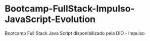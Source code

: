 # Bootcamp-FullStack-Impulso-JavaScript-Evolution
Bootcamp Full Stack Java Script disponibilizado pela DIO - Impulso
